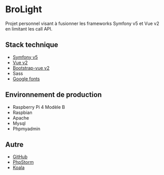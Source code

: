 # BroLight

Projet personnel visant à fusionner les frameworks Symfony v5 et Vue v2 en limitant les call API.

## Stack technique

* [Symfony v5](https://symfony.com/doc/current/index.html)
* [Vue v2](https://vuejs.org/)
* [Bootstrap-vue v2](https://bootstrap-vue.org/)
* Sass
* [Google fonts](https://fonts.google.com/)

## Environnement de production

* Raspberry Pi 4 Modèle B
* Raspbian
* Apache
* Mysql
* Phpmyadmin

## Autre

* [GitHub](http://github.com)
* [PhpStorm](https://www.jetbrains.com/fr-fr/phpstorm/)
* [Koala](http://koala-app.com/)
